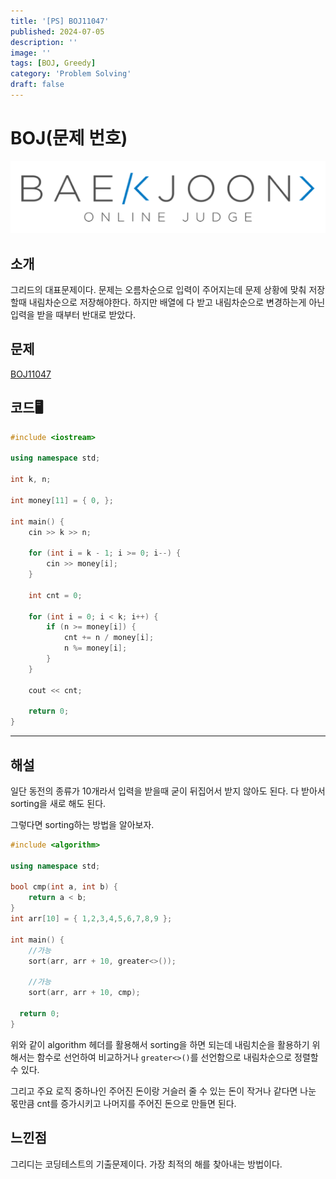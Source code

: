 ```yaml
---
title: '[PS] BOJ11047'
published: 2024-07-05
description: ''
image: ''
tags: [BOJ, Greedy]
category: 'Problem Solving'
draft: false 
---
```



# BOJ(문제 번호)
![Alt text](./BOJ/BOJICON.png)

## 소개
그리드의 대표문제이다. 문제는 오름차순으로 입력이 주어지는데 문제 상황에 맞춰 저장할때 내림차순으로 저장해야한다.
하지만 배열에 다 받고 내림차순으로 변경하는게 아닌 입력을 받을 때부터 반대로 받았다.
## 문제
[BOJ11047](https://www.acmicpc.net/problem/11047)
## 코드🖥️
```cpp
#include <iostream>

using namespace std;

int k, n;

int money[11] = { 0, };

int main() {
	cin >> k >> n;
		
	for (int i = k - 1; i >= 0; i--) {
		cin >> money[i];
	}

	int cnt = 0;

	for (int i = 0; i < k; i++) {
		if (n >= money[i]) {
			cnt += n / money[i];
			n %= money[i];
		}
	}

	cout << cnt;

	return 0;
}
```

---

## 해설
일단 동전의 종류가 10개라서 입력을 받을때 굳이 뒤집어서 받지 않아도 된다. 다 받아서 sorting을 새로 해도 된다.  

그렇다면 sorting하는 방법을 알아보자.
```cpp
#include <algorithm>

using namespace std;

bool cmp(int a, int b) {
    return a < b;
}
int arr[10] = { 1,2,3,4,5,6,7,8,9 };

int main() {
    //가능
    sort(arr, arr + 10, greater<>());

    //가능
    sort(arr, arr + 10, cmp);
  
  return 0;
}
```
위와 같이 algorithm 헤더를 활용해서 sorting을 하면 되는데 내림치순을 활용하기 위해서는 함수로 선언하여 비교하거나 `greater<>()`를 선언함으로
내림차순으로 정렬할 수 있다.

그리고 주요 로직 중하나인
주어진 돈이랑 거슬러 줄 수 있는 돈이 작거나 같다면 나눈 몫만큼 cnt를 증가시키고 나머지를 주어진 돈으로 만들면 된다.

## 느낀점
그리디는 코딩테스트의 기출문제이다. 가장 최적의 해를 찾아내는 방법이다.

